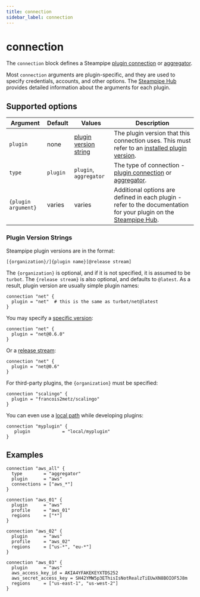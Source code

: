```yaml
---
title: connection
sidebar_label: connection
---
```


# connection 

The `connection` block defines a Steampipe [plugin connection](/docs/managing/plugins#installing-plugins) or [aggregator](/docs/managing/connections#using-aggregators). 

Most `connection` arguments are plugin-specific, and they are used to specify credentials, accounts, and other options.  The [Steampipe Hub](https://hub.steampipe.io/plugins) provides detailed information about the arguments for each plugin. 

## Supported options  
| Argument | Default | Values | Description 
|-|-|-|-
| `plugin` | none     | [plugin version string](#plugin-version-strings) |  The plugin version that this connection uses.  This must refer to an [installed plugin version](/docs/managing/plugins#installing-plugins).
| `type`   | `plugin` | `plugin`, `aggregator` | The type of connection  - [plugin connection](/docs/managing/plugins#installing-plugins) or [aggregator](/docs/managing/connections#using-aggregators).
| `{plugin argument}`| varies |  varies|  Additional options are defined in each plugin - refer to the documentation for your plugin on the [Steampipe Hub](https://hub.steampipe.io/plugins).


### Plugin Version Strings 

Steampipe plugin versions are in the format:
```
[{organization}/]{plugin name}[@release stream]
```

The `{organization}` is optional, and if it is not specified, it is assumed to be `turbot`.  The `{release stream}` is also optional, and defaults to `@latest`.  As a result, plugin version are usually simple plugin names:

```hcl
connection "net" {
  plugin = "net"  # this is the same as turbot/net@latest
}
```

You may specify a [specific version](/docs/managing/plugins#installing-a-specific-version):
```hcl
connection "net" {
  plugin = "net@0.6.0"
}
```

Or a [release stream](/docs/managing/plugins#installing-from-a-release-stream):
```hcl
connection "net" {
  plugin = "net@0.6"
}
```


For third-party plugins, the `{organization}` must be specified:
```hcl
connection "scalingo" {
  plugin = "francois2metz/scalingo"
}
```

You can even use a [local path](/docs/managing/plugins#installing-from-a-file) while developing plugins:

```hcl
connection "myplugin" {
   plugin            = "local/myplugin"
}
```

## Examples
```hcl
connection "aws_all" {
  type        = "aggregator"
  plugin      = "aws"  
  connections = ["aws_*"]
}

connection "aws_01" {
  plugin      = "aws" 
  profile     = "aws_01"
  regions     = ["*"]
}

connection "aws_02" {
  plugin      = "aws" 
  profile     = "aws_02"
  regions     = ["us-*", "eu-*"]
}

connection "aws_03" {
  plugin      = "aws" 
  aws_access_key_id = AKIA4YFAKEKEYXTDS252
  aws_secret_access_key = SH42YMW5p3EThisIsNotRealzTiEUwXN8BOIOF5J8m
  regions     = ["us-east-1", "us-west-2"]
}

```